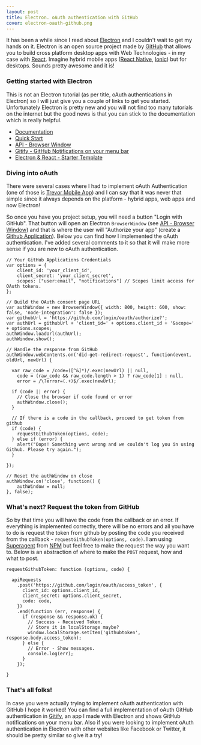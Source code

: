```yaml
---
layout: post
title: Electron. oAuth authentication with GitHub
cover: electron-oauth-github.png
---
```


It has been a while since I read about [Electron](http://electron.atom.io/) and I couldn't wait to get my hands on it. Electron is an open source project made by [GitHub](http://www.github.com/) that allows you to build cross platform desktop apps with Web Technologies - in my case with [React](https://facebook.github.io/react/). Imagine hybrid mobile apps ([React Native](https://facebook.github.io/react-native/), [Ionic](http://www.ionicframework/)) but for desktops. Sounds pretty awesome and it is!

<!--more-->

### Getting started with Electron
This is not an Electron tutorial (as per title, oAuth authentications in Electron) so I will just give you a couple of links to get you started. Unfortunately Electron is pretty new and you will not find too many tutorials on the internet but the good news is that you can stick to the documentation which is really helpful.

  - [Documentation](https://github.com/atom/electron/tree/master/docs#readme)
  - [Quick Start](https://github.com/atom/electron/blob/master/docs/tutorial/quick-start.md)
  - [API - Browser Window](https://github.com/atom/electron/blob/master/docs/api/browser-window.md)
  - [Gitify - GitHub Notifications on your menu bar](https://github.com/ekonstantinidis/gitify)
  - [Electron & React - Starter Template](https://github.com/DenisVuyka/electron-react)


### Diving into oAuth
There were several cases where I had to implement oAuth Authentication (one of those is [Trevor Mobile App](http://www.trevorapp.com/)) and I can say that it was never that simple since it always depends on the platform - hybrid apps, web apps and now Electron!

So once you have you project setup, you will need a button "Login with GitHub". That button will open an Electron `BrowserWindow` (see [API - Browser Window](https://github.com/atom/electron/blob/master/docs/api/browser-window.md)) and that is where the user will "Authorize your app" (create a [Github Application](https://github.com/settings/developers)). Below you can find how I implemented the oAuth authentication. I've added several comments to it so that it will make more sense if you are new to oAuth authentication.

    // Your GitHub Applications Credentials
    var options = {
        client_id: 'your_client_id',
        client_secret: 'your_client_secret',
        scopes: ["user:email", "notifications"] // Scopes limit access for OAuth tokens.
    };

    // Build the OAuth consent page URL
    var authWindow = new BrowserWindow({ width: 800, height: 600, show: false, 'node-integration': false });
    var githubUrl = 'https://github.com/login/oauth/authorize?';
    var authUrl = githubUrl + 'client_id=' + options.client_id + '&scope=' + options.scopes;
    authWindow.loadUrl(authUrl);
    authWindow.show();

    // Handle the response from GitHub
    authWindow.webContents.on('did-get-redirect-request', function(event, oldUrl, newUrl) {

      var raw_code = /code=([^&]*)/.exec(newUrl) || null,
        code = (raw_code && raw_code.length > 1) ? raw_code[1] : null,
        error = /\?error=(.+)$/.exec(newUrl);

      if (code || error) {
        // Close the browser if code found or error
        authWindow.close();
      }

      // If there is a code in the callback, proceed to get token from github
      if (code) {
        requestGithubToken(options, code);
      } else if (error) {
        alert("Oops! Something went wrong and we couldn't log you in using Github. Please try again.");
      }

    });

    // Reset the authWindow on close
    authWindow.on('close', function() {
        authWindow = null;
    }, false);


### What's next? Request the token from GitHub
So by that time you will have the code from the callback or an error. If everything is implemented correctly, there will be no errors and all you have to do is request the token from github by posting the code you received from the callback - `requestGithubToken(options, code)`. I am using [Superagent](https://www.npmjs.com/package/superagent) from [NPM](https://www.npmjs.com/) but feel free to make the request the way you want to. Below is an abstraction of where to make the `POST` request, how and what to post.

    requestGithubToken: function (options, code) {

      apiRequests
        .post('https://github.com/login/oauth/access_token', {
          client_id: options.client_id,
          client_secret: options.client_secret,
          code: code,
        })
        .end(function (err, response) {
          if (response && response.ok) {
            // Success - Received Token.
            // Store it in localStorage maybe?
            window.localStorage.setItem('githubtoken', response.body.access_token);
          } else {
            // Error - Show messages.
            console.log(err);
          }
        });

    }


### That's all folks!
In case you were actually trying to implement oAuth authentication with GitHub I hope it worked! You can find a full implementation of oAuth GitHub authentication in [Gitify](https://github.com/ekonstantinidis/gitify), an app I made with Electron and shows GitHub notifications on your menu bar. Also if you were looking to implement oAuth authentication in Electron with other websites like Facebook or Twitter, it should be pretty similar so give it a try!
